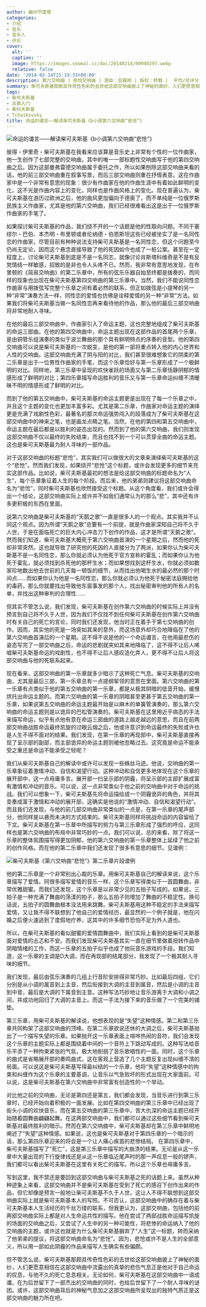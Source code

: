 ```yaml
---
author: 幽州节度使
categories:
- 介绍
- 音乐
- 音乐人
- 评论
cover:
  alt: ''
  caption: ''
  image: https://images.soomal.cc/doc/20140214/00040297.webp
  relative: false
date: '2014-02-14T15:19:33+08:00'
description: 第六交响曲 | 悲怆交响曲 | 源自：豆瓣网 | 版权：转载 |  平均/总评分：09.60/48
summary: 柴可夫斯基那颇具传奇性色彩的去世给这部交响曲披上了神秘的面纱，人们更愿意相信在这部交响曲中流露出的真挚的悲伤气息正是他对于自己命运的叹息，与他不久的死亡息息相关。无论如何，柴可夫斯基在这部交响曲中一语成谶，在为后世留下了一部杰出的交响曲的同时，也给后世留下了一个耐人寻味的谜团……
tags:
- 柴可夫斯基
- 古典入门
- 柴科夫斯基
- Tchaikovsky
title: 命运的谶言――解读柴可夫斯基《b小调第六交响曲“悲怆”》
---
```


![命运的谶言――解读柴可夫斯基《b小调第六交响曲“悲怆”》](https://images.soomal.cc/doc/20140214/00040297.webp)





彼得・伊里奇・柴可夫斯基在我看来应该算是音乐史上非常有个性的一位作曲家，他一生创作了七部完整的交响曲，其中的唯一一部标题性交响曲写于他的第四交响曲之后。因为这部曼弗雷德交响曲属于委托之作，所以如果刨除这部交响曲来看的话，他的前三部交响曲重在叙事写景，而后三部交响曲则重在抒情表意。这在作曲家中是一个非常有意思的现象：很少有作曲家在他的作曲生涯中有着如此鲜明的变化，这不光是作曲内容上的变化，同样也是作曲风格上的变化。现在普遍认为，柴可夫斯基在游历过欧洲之后，他的曲风更加偏向于德奥了，而不单纯是一位俄罗斯民族主义作曲家，尤其是他的第六交响曲，我们已经很难看出这是出于一位俄罗斯作曲家的手笔了。

如果探讨柴可夫斯基的作品，我们绕不开的一个话题是他的性取向问题。不同于塞缪尔・巴伯、本杰明・布里顿或者伦纳德・伯恩斯坦这些已经被坐实了是一名同性恋的作曲家，尽管目前有种种说法支持柴可夫斯基是一名同性恋，但这个问题至今仍尚无定论，因而这个悬念直接导致了他的死因如今也成了一桩公案。甚至在一定程度上，讨论柴可夫斯基到底是不是一名同志，就像讨论肖斯塔科维奇是不是有反党情结一样敏感，招致的是非也令人头疼不已。然而，我非常有意思地发现，在布里顿的《简易交响曲》的第二乐章中，所有的弦乐乐器自始至终都是拨奏的，而同样的现象也出现在柴可夫斯基第四交响曲的第三乐章中。当然，我们不能说同性恋作曲家与用拨弦写完整个乐章之间有着必然的联系，但正如拨弦是小提琴的另一种“非常”演奏方法一样，同性恋的爱情也仿佛是诠释爱情的另一种“非常”方法。如果我们将柴可夫斯基当做一名同性恋再来看待他的作品，那么他的最后三部交响曲将非常地耐人寻味。

在他的最后三部交响曲中，作曲家引入了命运主题，这也完整地组成了柴可夫斯基的命运三部曲。在他的第四交响曲中，命运主题出现在这部作品的首尾两个乐章，是由铜管乐组演奏的类似于波兰舞曲的那个具有鲜明特点的序奏的音型。他的第四交响曲可以说是柴可夫斯基的一次蜕变，是他的第一部将重点转入他的内心世界和人性的交响曲。这部交响曲充满了阴与阳的对比，我们甚至很难想象它的阴柔的第二乐章是出于一位男性作曲家的手笔，而这个乐章恰好与第一乐章形成了一个极鲜明的对比。同样地，第三乐章中呈现的欢快雀跃的场面又与第二乐章恬静阴郁的情感形成了鲜明的对比；第四乐章描写命运胜利的音乐又与第一乐章命运纠缠不清暧昧不明的情感形成了鲜明的对比。

而到了他的第五交响曲中，柴可夫斯基的命运主题更是出现在了每一个乐章之中，并且这个主题的变化也更加丰富多彩。尤其是第二乐章，作曲家对命运主题的演绎更是充满了戏剧性色彩，最著名的那次命运强势闯入的段落成为了柴可夫斯基在这部交响曲中的神来之笔，也是画龙点睛之笔。当然，在他的第四和第五交响曲中，命运主题在最后都是以胜利的姿态出现的。然而到了他的第六交响曲，我们则发现这部交响曲不仅以最终的失败结束，而且也找不到一个可以贯穿全曲的命运主题。这也是柴可夫斯基最为耐人寻味的一部作品。

对于这部交响曲的标题“悲怆”，其实我们可以做很大的文章来演绎柴可夫斯基的这个“悲怆”。然而我们发现，如果绕开“悲怆”这个标题，或许会发现更多的细节来充实这部作品。比如说，柴可夫斯基最初的想法是给这部交响曲的标题命名为“人生”，每个乐章象征着人生的每个阶段。而后来，他的弟弟则建议将这部交响曲命名为“悲怆”，同时柴可夫斯基也欣然接受这个标题。从这个角度看，我们或许会得出一个结论，这部交响曲实际上或许并不如我们通常认为的那么“悲”，其中还有许多更积极的东西在里面。

说第六交响曲是柴可夫斯基的“天鹅之歌”一直是很多人的一个观点。其实我并不认同这个观点。因为所谓“天鹅之歌”总要有一个前提，就是作曲家深知自己将不久于人世，于是在面临死亡的巨大内心冲击力下创作的作品，这才是所谓“天鹅之歌”。然而我们知道，柴可夫斯基大概死于第六交响曲首演的一个星期之后，然而他的死却非常突然。这也就导致了研究他的死因的人直接分为了两派，如果你认为柴可夫斯基不是一名同性恋，那么你就必须认为他死于官方宣称的霍乱；而如果你认为他死于霍乱，就必须找到杀死他的那杯生水；而如果想找到这杯生水，你就必须如数家珍地数出他去世前的几天每一顿饭的细节，从而找出他喝生水的最必然的那个时间点……而如果你认为他是一名同性恋，那么你就必须认为他死于秘密法庭赐给他的毒药，那么你就要找出导致他东窗事发的那个人，找出秘密审判他的所有人的名单，并找出这种审判的合理性……

但其实不管怎么说，我们发现，柴可夫斯基在创作第六交响曲的时候实际上并没有预言到自己将不久于人世，因为我们不仅找不到任何柴可夫斯基在创作第六交响曲时有关自己的死亡的言论，同时我们还发现，他当时正在着手于第七交响曲的创作。因而，其实他的死是一场突如其来的意外，而这场意外却巧合地降临在了他的第六交响曲首演后的一个星期。这不得不说是他的一个命运谶言，在他用最悲伤的姿态写完了一部交响曲之后，命运的悲剧就突如其来地降临了，这不得不让后人唏嘘柴可夫斯基命运的戏剧性，也不得不让后人感叹造化弄人，更不得不让后人将这部交响曲与他的死联系起来。

现在看来，这部交响曲的第一乐章就多少暗示了这种死亡气息。柴可夫斯基的交响曲，尤其是最后三部，第一乐章总有一点提纲挈领的意思在里面。第六交响曲的第一乐章有点类似于他的第五交响曲的第一乐章，都是从极其阴暗的低音开始，缓慢烘托出命运主题的。而第六交响曲的第一乐章的阴暗甚至更甚于第五交响曲的第一乐章，如果说第五交响曲的命运主题最开始是以麻木的单簧管演奏的，那么第六交响曲的命运主题则是以诡异的巴松管演奏的。柴可夫斯基在这里用近乎病态的手法来描写命运，似乎有点他有意在命运三部曲的道路上越走越远的意思，而且在前两部交响曲战胜命运最终凯旋的过眼云烟之后，他或许意识到命运最终的失败或许也是人生不得不面对的结果。我们发现，在第一乐章的再现部中，柴可夫斯基直接再现了呈示部的副部，而主部诡异的命运主题则被他忽略过去。这究竟是命运不能承受之重还是命运不能承受之轻呢？

我们从柴可夫斯基自己的解读中或许可以发现一些蛛丝马迹。他说，交响曲的第一乐章象征着激情冲动、自信和渴望行动。这种冲动和自信更多地体现在这个乐章的展开部中，这一点毋庸多言。展开部一扫呈示部的阴霾，将呈示部的主部扩展成富有激情和冲动的音乐。可以说，这一点非常类似于他之前的交响曲中对于命运的挑战。我们可以想象一下，柴可夫斯基先将命运描绘成一个阴霾诡异的角色，并将其变奏成富于激情和冲动的展开部，这确实是他说的“激情冲动、自信和渴望行动”。而且我们还发现，与他的前几部交响曲非常类似的一点是，在第一乐章的尾声部分，他同样是以悬而未决的方式结束的。柴可夫斯基同样将挑战命运的内容留给了下文。柴可夫斯基在第一乐章中所描写的努力与第三乐章形成了强烈的呼应，这同样也是第六交响曲的布局中非常巧妙的一点。我们可以说，总的来看，除了将这一乐章的整体氛围描写得更加阴郁，他的第六交响曲的第一乐章整体上延续了他之前的创作风格。而在他的第二乐章中我们还发现了很多有意思的细节。见谱例：

![柴可夫斯基《第六交响曲“悲怆”》第二乐章片段谱例](https://images.soomal.cc/doc/20140214/00040296.webp)





他的第二乐章是一个非常别出心裁的乐章。用柴可夫斯基自己的解读来说，这个乐章描写了爱情。同很多描写爱情的音乐一样，这个乐章写得类似于一首圆舞曲，非常优雅甜蜜。而我们还发现，这个乐章是以非常少见的五拍子写成的。如果说，三拍子是一种充满了舞曲的荡漾的拍子，那么五拍子则增加了舞曲的不稳定性。换句话说，五拍子的圆舞曲根本没法用来跳舞。柴可夫斯基用这种不稳定的手法来描写爱情，又让我不得不联想到了他自己的爱情经历，最显然的一个例子就是，他在闪婚之后便火速逃到了度假地疗养，这其中的许多细节恐怕不足为外人道也。

所以，在柴可夫斯基的看似甜蜜的爱情圆舞曲中，我们实际上看到的是柴可夫斯基面对爱情的忐忑和不安。而我们发现柴可夫斯基其实一直在细节里做着扭转作品中阴暗情绪的工作，而这一乐章的五拍子似乎也成了他玩音乐游戏的手段。我们知道，这一乐章的主调是D大调，而在再现部的结尾部分，我发现了一个极其耐人寻味的细节。

我们发现，最后由弦乐演奏的几组上行音阶安排得非常巧妙。比如最后四组，它们分别是从小调的属音到上主音，然后衔接到大调的主音到属音，然后是小调的主音到中音，最后是大调的下属音到主音。这种写法巧妙地让音乐游离于大调和小调之间，并成功地回归了大调的主音上。而这一手法为接下来的音乐做了一个完美的铺垫。

第三乐章，用柴可夫斯基的解读说，他想表现的是“失望”这种情感。第二和第三乐章共同构架了这部交响曲的顶峰。在第二乐章欲说还休的大调之后，柴可夫斯基抛出了一个描写失望的乐章。如果抛开这一乐章表面上喧哗热闹的音符，我们会发现这个乐章的主题实际上都是围绕着中间的一个音符上下跳动写成的。这种写法给音乐平添了一种拘束紧张的气氛，极大地削弱了音乐歌唱性的一面。同时，这个乐章的曲式是省略展开部的奏鸣曲式，这在客观上营造了几个主题反复出现纠缠不清的局面。可以说这是柴可夫斯基写得最纠结的一个乐章，他将“失望”这种情感中的拘束和纠缠作为这个乐章的主要基调，让音乐以气急败坏的形式出现在大家面前。可以说，这是柴可夫斯基在第六交响曲中非常富有创造性的一个举动。

对比他之前的交响曲，无论是第四还是第五，我们都会发现，当音乐进行到第三乐章时，已经开始向着积极的一面发展。比如在第四交响曲的第三乐章中已经出现了街头小调的欢快音乐，而在第五交响曲的第三乐章中，苦大仇深的命运主题已经开始随着圆舞曲翩翩起舞。在这两部交响曲中，我们都可以通过这些细节看到柴可夫斯基对最终胜利的暗示。然而在第六交响曲中，柴可夫斯基却在第三乐章中鲜明地阐述了“失望”这种情感。如果说，这也是柴可夫斯基对于第四乐章的一个暗示的话，那么第四乐章迎来的将会是一个让人痛心疾首的悲惨结局。
在第四乐章中，柴可夫斯基描写了“死亡”，这是第三乐章中描写的大崩溃的结果。无论是从这一乐章中大量出现的下行旋律线还是从这一乐章临近尾声时的那一声叹息一般的锣声，我们都可以看出柴可夫斯基在这里有关死亡的描写。所以这个乐章也毋庸多言。

写到这里，我不禁还是要回到这部交响曲与柴可夫斯基之死的话题上来。虽然从种种迹象上来看，这部交响曲并不是柴可夫斯基在受到了死亡的感召下创作出来的作品，但它却像是预言一般地让柴可夫斯基不久于人世。这让人不得不联想到这部交响曲实际上就是柴可夫斯基本人的写照。不可否认，这部交响曲中的确存在着与柴可夫斯基本人生活经历的千丝万缕的联系，但我更认为，这部交响曲，包括他的前两部交响曲实际上都是对人生命运共性的描写。他在尝试了两部战胜命运描写凯旋的场面的交响曲之后，又尝试了人生中的另一种可能性，将悲惨的命运纳入了他的交响曲的主题，或许这也就是为什么柴可夫斯基摒弃了“人生”这一标题，转而采纳了他弟弟的提议，将这部交响曲命名为“悲怆”。因为，悲怆或许不是人生的全部意义，所以用一部如此阴霾的作品来描写人生确实有些偏颇。

但不管怎么说，柴可夫斯基那颇具传奇性色彩的去世给这部交响曲披上了神秘的面纱，人们更愿意相信在这部交响曲中流露出的真挚的悲伤气息正是他对于自己命运的叹息，与他不久的死亡息息相关。无论如何，柴可夫斯基在这部交响曲中一语成谶，在为后世留下了一部杰出的交响曲的同时，也给后世留下了一个耐人寻味的谜团。或许，这部交响曲背后的神秘气息加之这部交响曲所呈现出的独特气质正是这部交响曲的魅力所在吧。